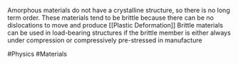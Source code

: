 Amorphous materials do not have a crystalline structure, so there is no long term order. These materials tend to be brittle because there can be no dislocations to move and produce [[Plastic Deformation]]
Brittle materials can be used in load-bearing structures if the brittle member is either always under compression or compressively pre-stressed in manufacture

#Physics #Materials 